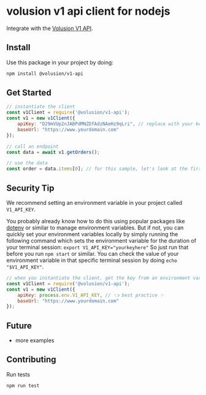# volusion v1 api client for nodejs

Integrate with the [Volusion V1 API](https://app.apiary.io/volusionv1adminapi/editor).

## Install

Use this package in your project by doing:

```bash
npm install @volusion/v1-api
```


## Get Started

```js
// instantiate the client 
const v1Client = require('@volusion/v1-api');
const v1 = new v1Client({
    apiKey: "D29mVUp2nJABPdMNZDfAdzNAeHz9qLri", // replace with your key
    baseUrl: "https://www.yourdomain.com"
});

// call an endpoint
const data = await v1.getOrders();

// use the data
const order = data.items[0]; // for this sample, let's look at the first order in the array

```

## Security Tip

We recommend setting an environment variable in your project called `V1_API_KEY`.

You probably already know how to do this using popular packages like [dotenv](https://www.npmjs.com/package/dotenv) or similar to manage environment variables. But if not, you can quickly set your environment variables locally by simply running the following command which sets the environment variable for the duration of your terminal session: `export V1_API_KEY="yourkeyhere"` 
So just run that before you run `npm start` or similar. You can check the value of your environment variable in that specific terminal session by doing `echo "$V1_API_KEY"`.


```js
// when you instantiate the client, get the key from an environment variable
const v1Client = require('@volusion/v1-api');
const v1 = new v1Client({
    apiKey: process.env.V1_API_KEY, // 👈 best practice ✨
    baseUrl: "https://www.yourdomain.com"
});
```

## Future

- more examples

## Contributing

Run tests

```bash
npm run test
```